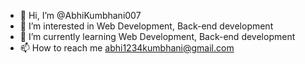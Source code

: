 - 👋 Hi, I’m @AbhiKumbhani007
- 👀 I’m interested in Web Development, Back-end development
- 🌱 I’m currently learning Web Development, Back-end development
- 📫 How to reach me abhi1234kumbhani@gmail.com

<!---
AbhiKumbhani007/AbhiKumbhani007 is a ✨ special ✨ repository because its `README.md` (this file) appears on your GitHub profile.
You can click the Preview link to take a look at your changes.
--->
